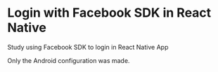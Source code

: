 # Login with Facebook SDK in React Native

Study using Facebook SDK to login in React Native App

Only the Android configuration was made.
